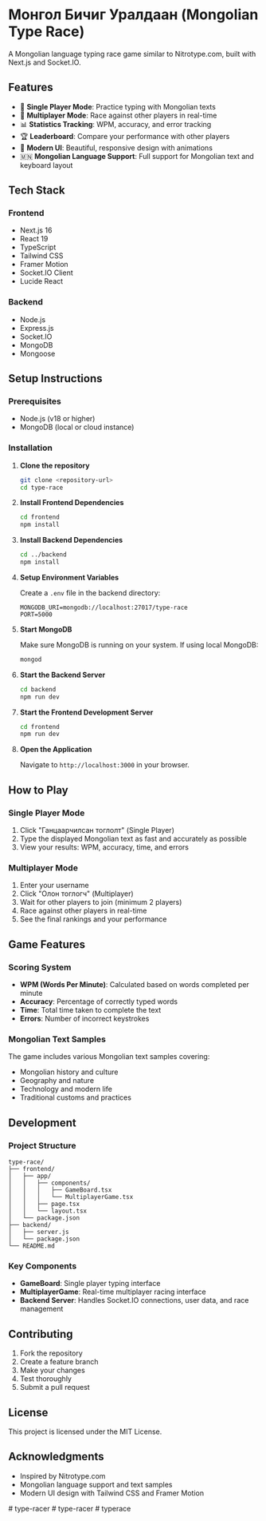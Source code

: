 # Монгол Бичиг Уралдаан (Mongolian Type Race)

A Mongolian language typing race game similar to Nitrotype.com, built with Next.js and Socket.IO.

## Features

- 🏁 **Single Player Mode**: Practice typing with Mongolian texts
- 👥 **Multiplayer Mode**: Race against other players in real-time
- 📊 **Statistics Tracking**: WPM, accuracy, and error tracking
- 🏆 **Leaderboard**: Compare your performance with other players
- 🎨 **Modern UI**: Beautiful, responsive design with animations
- 🇲🇳 **Mongolian Language Support**: Full support for Mongolian text and keyboard layout

## Tech Stack

### Frontend
- Next.js 16
- React 19
- TypeScript
- Tailwind CSS
- Framer Motion
- Socket.IO Client
- Lucide React

### Backend
- Node.js
- Express.js
- Socket.IO
- MongoDB
- Mongoose

## Setup Instructions

### Prerequisites
- Node.js (v18 or higher)
- MongoDB (local or cloud instance)

### Installation

1. **Clone the repository**
   ```bash
   git clone <repository-url>
   cd type-race
   ```

2. **Install Frontend Dependencies**
   ```bash
   cd frontend
   npm install
   ```

3. **Install Backend Dependencies**
   ```bash
   cd ../backend
   npm install
   ```

4. **Setup Environment Variables**
   
   Create a `.env` file in the backend directory:
   ```env
   MONGODB_URI=mongodb://localhost:27017/type-race
   PORT=5000
   ```

5. **Start MongoDB**
   
   Make sure MongoDB is running on your system. If using local MongoDB:
   ```bash
   mongod
   ```

6. **Start the Backend Server**
   ```bash
   cd backend
   npm run dev
   ```

7. **Start the Frontend Development Server**
   ```bash
   cd frontend
   npm run dev
   ```

8. **Open the Application**
   
   Navigate to `http://localhost:3000` in your browser.

## How to Play

### Single Player Mode
1. Click "Ганцаарчилсан тоглолт" (Single Player)
2. Type the displayed Mongolian text as fast and accurately as possible
3. View your results: WPM, accuracy, time, and errors

### Multiplayer Mode
1. Enter your username
2. Click "Олон тоглогч" (Multiplayer)
3. Wait for other players to join (minimum 2 players)
4. Race against other players in real-time
5. See the final rankings and your performance

## Game Features

### Scoring System
- **WPM (Words Per Minute)**: Calculated based on words completed per minute
- **Accuracy**: Percentage of correctly typed words
- **Time**: Total time taken to complete the text
- **Errors**: Number of incorrect keystrokes

### Mongolian Text Samples
The game includes various Mongolian text samples covering:
- Mongolian history and culture
- Geography and nature
- Technology and modern life
- Traditional customs and practices

## Development

### Project Structure
```
type-race/
├── frontend/
│   ├── app/
│   │   ├── components/
│   │   │   ├── GameBoard.tsx
│   │   │   └── MultiplayerGame.tsx
│   │   ├── page.tsx
│   │   └── layout.tsx
│   └── package.json
├── backend/
│   ├── server.js
│   └── package.json
└── README.md
```

### Key Components

- **GameBoard**: Single player typing interface
- **MultiplayerGame**: Real-time multiplayer racing interface
- **Backend Server**: Handles Socket.IO connections, user data, and race management

## Contributing

1. Fork the repository
2. Create a feature branch
3. Make your changes
4. Test thoroughly
5. Submit a pull request

## License

This project is licensed under the MIT License.

## Acknowledgments

- Inspired by Nitrotype.com
- Mongolian language support and text samples
- Modern UI design with Tailwind CSS and Framer Motion

#   t y p e - r a c e r 
 
 #   t y p e - r a c e r 
 
 #   t y p e r a c e 
 
 


